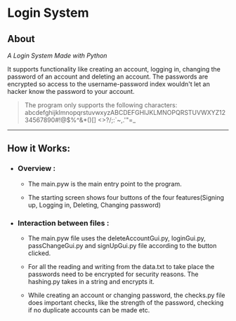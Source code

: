 <!-- markdownlint-disable-file -->

# Login System

## About

*A Login System Made with Python*

It supports functionality like creating an account, logging in, changing the password of an account and deleting an account. The passwords are encrypted so access to the username-password index wouldn't let an hacker know the password to your account. 

> The program only supports the following characters:
abcdefghijklmnopqrstuvwxyzABCDEFGHIJKLMNOPQRSTUVWXYZ1234567890#!@$%^&*()[] <>?/;:`~,.'"=_

---
## How it Works:
   

- ### Overview :
   * The main.pyw is the main entry point to the program. 
   
   * The starting screen shows four buttons of the four features(Signing up, Logging in, Deleting, Changing password)

   

- ### Interaction between files :
   * The main.pyw file uses the deleteAccountGui.py, loginGui.py, passChangeGui.py and signUpGui.py file according to the button clicked. 

   * For all the reading and writing from the data.txt to take place the passwords need to be encrypted for security reasons. The hashing.py takes in a string and encrypts it.

   * While creating an account or changing password, the checks.py file does important checks, like the strength of the password, checking if no duplicate accounts can be made etc.  

